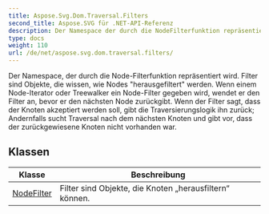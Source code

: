 ```yaml
---
title: Aspose.Svg.Dom.Traversal.Filters
second_title: Aspose.SVG für .NET-API-Referenz
description: Der Namespace der durch die NodeFilterfunktion repräsentiert wird. Filter sind Objekte die wissen wie Nodes herausgefiltert werden. Wenn einem NodeIterator oder Treewalker ein NodeFilter gegeben wird wendet er den Filter an bevor er den nächsten Node zurückgibt. Wenn der Filter sagt dass der Knoten akzeptiert werden soll gibt die Traversierungslogik ihn zurück Andernfalls sucht Traversal nach dem nächsten Knoten und gibt vor dass der zurückgewiesene Knoten nicht vorhanden war.
type: docs
weight: 110
url: /de/net/aspose.svg.dom.traversal.filters/
---
```

Der Namespace, der durch die Node-Filterfunktion repräsentiert wird. Filter sind Objekte, die wissen, wie Nodes "herausgefiltert" werden. Wenn einem Node-Iterator oder Treewalker ein Node-Filter gegeben wird, wendet er den Filter an, bevor er den nächsten Node zurückgibt. Wenn der Filter sagt, dass der Knoten akzeptiert werden soll, gibt die Traversierungslogik ihn zurück; Andernfalls sucht Traversal nach dem nächsten Knoten und gibt vor, dass der zurückgewiesene Knoten nicht vorhanden war.

## Klassen

| Klasse | Beschreibung |
| --- | --- |
| [NodeFilter](./nodefilter/) | Filter sind Objekte, die Knoten „herausfiltern“ können. |


